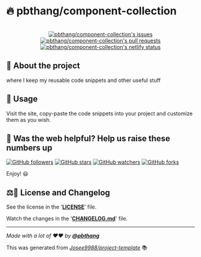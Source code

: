 <!-- markdownlint-disable MD032 MD033-->
<!-- Write your README.md file. Build something amazing! This README.md template can guide you to build your project documentation, but feel free to modify it as you wish 🥰 -->

# 🔥 **pbthang/component-collection**

<div align="center">
  <!-- Change your logo -->
  <!-- <a href="https://github.com/pbthang/pbthang-collection">
    <img width="100%" src="https://i.imgur.com/SVvgxJF.png" alt="@pbthang/pbthang-collection's logo">
  </a> -->
  <br>
  <a href="https://github.com/pbthang/component-collection/issues">
    <img src="https://img.shields.io/github/issues/pbthang/component-collection?color=0088ff&style=for-the-badge&logo=github" alt="pbthang/component-collection's issues"/>
  </a>
  <a href="https://github.com/pbthang/component-collection/pulls">
    <img src="https://img.shields.io/github/issues-pr/pbthang/component-collection?color=0088ff&style=for-the-badge&logo=github"  alt="pbthang/component-collection's pull requests"/>
  </a>

  <a href="https://app.netlify.com/sites/pbthang-collection/deploys">
    <img src="https://img.shields.io/netlify/104beb42-da95-4e0c-b671-a98bae780a0c?color=0088ff&style=for-the-badge&logo=netlify" alt="pbthang/component-collection's netlify status"/>
  </a>
</div>

## 🤔 **About the project**

<!-- ... [WHY DID YOU CREATED THIS PROJECT?, MOTIVATION, PURPOSE, DESCRIPTION, OBJECTIVES, etc] -->

where I keep my reusable code snippets and other useful stuff

<!--

## ⚡ **Installation**

- ... [SHOW HOW YOUR PROJECT IS INSTALLED] -->

<!-- --- -->

## 🚀 **Usage**

<!-- ... [SHOW HOW YOUR PROJECT IS USED] -->

Visit the site, copy-paste the code snippets into your project and customize them as you wish.

<!-- ## 🌲 **Project tree** -->

<!-- ... [SHOW YOUR PROJECT TREE HERE IF USEFUL] -->

<!-- --- -->

<!-- ## 📝 **Additional notes** -->

<!-- ... [ADD ADDITIONAL NOTES] -->

<!-- --- -->

<!-- ## 📸 **Screenshots** -->

<!-- ... [SOME DESCRIPTIVE IMAGES] -->

<!-- --- -->

<!-- ## 🍰 **Supporters and donators** -->

<!-- Change your small logo -->
<!-- <a href="https://github.com/pbthang/pbthang collection">
  <img alt="@pbthang/pbthang collection's brand logo without text" align="right" src="https://i.imgur.com/3qK1sie.png" width="18%" />
</a>

We are currently looking for new donators to help and maintain this project! ❤️

By donating, you will help the development of this project, and _you will be featured in this pbthang-collection's README.md_, so everyone can see your kindness and visit your content ⭐. -->

<!-- <a href="https://github.com/sponsors/pbthang"> MODIFY THIS LINK TO YOUR MAIN DONATING SITE IF YOU ARE NOT IN THE GITHUB SPONSORS PROGRAM -->
<!-- <img src="https://img.shields.io/badge/Sponsor-pbthang/pbthang collection-blue?logo=github-sponsors&style=for-the-badge&color=red">
</a> -->

<!-- LINK TO YOUR DONATING PAGES HERE -->

<!-- --- -->

<!-- ## 🕵️ Extra recommendations -->

<!-- If you recommend installing anything special, or if you recommend using X thing for the good use of your project...-->

<!-- --- -->

## 🎉 Was the web helpful? Help us raise these numbers up

[![GitHub followers](https://img.shields.io/github/followers/pbthang.svg?style=social)](https://github.com/pbthang)
[![GitHub stars](https://img.shields.io/github/stars/pbthang/component-collection.svg?style=social)](https://github.com/pbthang/component-collection/stargazers)
[![GitHub watchers](https://img.shields.io/github/watchers/pbthang/component-collection.svg?style=social)](https://github.com/pbthang/component-collection/watchers)
[![GitHub forks](https://img.shields.io/github/forks/pbthang/component-collection.svg?style=social)](https://github.com/pbthang/component-collection/network/members)

<!-- MODIFY THIS LINK TO YOUR MAIN DONATING SITE IF YOU ARE NOT IN THE GITHUB SPONSORS PROGRAM -->

<!-- [![Sponsor](https://img.shields.io/static/v1?label=Sponsor&message=%E2%9D%A4&logo=github-sponsors&color=red&style=social)](https://github.com/sponsors/pbthang) -->

Enjoy! 😃

## ⚖️📝 **License and Changelog**

See the license in the '**[LICENSE](LICENSE)**' file.

Watch the changes in the '**[CHANGELOG.md](CHANGELOG.md)**' file.

---

_Made with a lot of ❤️❤️ by **[@pbthang](https://github.com/pbthang)**_

This was generated from _[Josee9988/project-template](https://github.com/Josee9988/project-template)_ 📚
